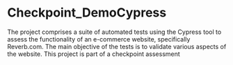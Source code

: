 # Checkpoint_DemoCypress
The project comprises a suite of automated tests using the Cypress tool to assess the functionality of an e-commerce website, specifically Reverb.com. The main objective of the tests is to validate various aspects of the website. This project is part of a checkpoint assessment
